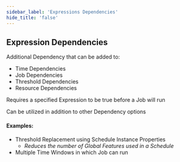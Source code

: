 ```yaml
---
sidebar_label: 'Expressions Dependencies'
hide_title: 'false'
---
```


## Expression Dependencies

Additional Dependency that can be added to:

* Time Dependencies
* Job Dependencies
* Threshold Dependencies
* Resource Dependencies

Requires a specified Expression to be true before a Job will run

Can be utilized in addition to other Dependency options

#### Examples:

* Threshold Replacement using Schedule Instance Properties  
    * _Reduces the number of Global Features used in a Schedule_
* Multiple Time Windows in which Job can run
